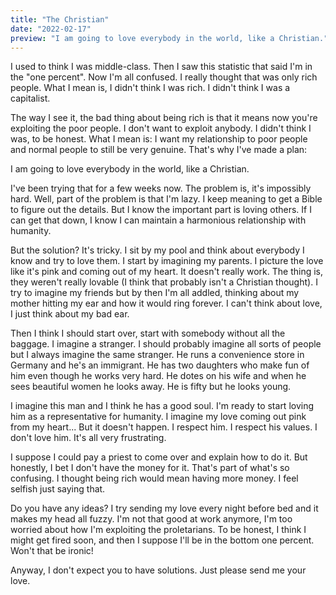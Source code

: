 ```yaml
---
title: "The Christian"
date: "2022-02-17"
preview: "I am going to love everybody in the world, like a Christian."
---
```


I used to think I was middle-class. Then I saw this statistic that said I'm in the "one percent". Now I'm all confused. I really thought that was only rich people. What I mean is, I didn't think I was rich. I didn't think I was a capitalist. 

The way I see it, the bad thing about being rich is that it means now you're exploiting the poor people. I don't want to exploit anybody. I didn't think I was, to be honest. What I mean is: I want my relationship to poor people and normal people to still be very genuine. That's why I've made a plan: 

I am going to love everybody in the world, like a Christian. 

I've been trying that for a few weeks now. The problem is, it's impossibly hard. Well, part of the problem is that I'm lazy. I keep meaning to get a Bible to figure out the details. But I know the important part is loving others. If I can get that down, I know I can maintain a harmonious relationship with humanity. 

But the solution? It's tricky. I sit by my pool and think about everybody I know and try to love them. I start by imagining my parents. I picture the love like it's pink and coming out of my heart. It doesn't really work. The thing is, they weren't really lovable (I think that probably isn't a Christian thought). I try to imagine my friends but by then I'm all addled, thinking about my mother hitting my ear and how it would ring forever. I can't think about love, I just think about my bad ear. 

Then I think I should start over, start with somebody without all the baggage. I imagine a stranger. I should probably imagine all sorts of people but I always imagine the same stranger. He runs a convenience store in Germany and he's an immigrant. He has two daughters who make fun of him even though he works very hard. He dotes on his wife and when he sees beautiful women he looks away. He is fifty but he looks young. 

I imagine this man and I think he has a good soul. I'm ready to start loving him as a representative for humanity. I imagine my love coming out pink from my heart... But it doesn't happen. I respect him. I respect his values. I don't love him. It's all very frustrating.

I suppose I could pay a priest to come over and explain how to do it. But honestly, I bet I don't have the money for it. That's part of what's so confusing. I thought being rich would mean having more money. I feel selfish just saying that. 

Do you have any ideas? I try sending my love every night before bed and it makes my head all fuzzy. I'm not that good at work anymore, I'm too worried about how I'm exploiting the proletarians. To be honest, I think I might get fired soon, and then I suppose I'll be in the bottom one percent. Won't that be ironic!

Anyway, I don't expect you to have solutions. Just please send me your love.
